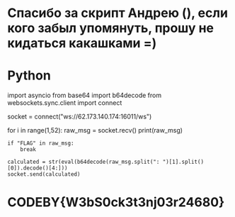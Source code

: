 # Спасибо за скрипт Андрею (), если кого забыл упомянуть, прошу не кидаться какашками =)
# Python

import asyncio
from base64 import b64decode
from websockets.sync.client import connect

socket = connect("ws://62.173.140.174:16011/ws")

for i in range(1,52):
    raw_msg = socket.recv()
    print(raw_msg)
    
    if "FLAG" in raw_msg:
        break
    
    calculated = str(eval(b64decode(raw_msg.split(": ")[1].split()[0]).decode()[4:]))
    socket.send(calculated)

# CODEBY{W3bS0ck3t3nj03r24680}

